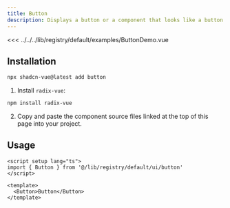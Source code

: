 ```yaml
---
title: Button
description: Displays a button or a component that looks like a button.
---
```



<ComponentPreview name="ButtonDemo"  >

<<< ../../../lib/registry/default/examples/ButtonDemo.vue

</ComponentPreview>



## Installation

```bash
npx shadcn-vue@latest add button
```

<ManualInstall>

1. Install `radix-vue`:

```bash
npm install radix-vue
```

2. Copy and paste the component source files linked at the top of this page into your project.
</ManualInstall>

## Usage

```vue
<script setup lang="ts">
import { Button } from '@/lib/registry/default/ui/button'
</script>

<template>
  <Button>Button</Button>
</template>
```